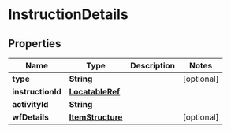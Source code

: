 

# InstructionDetails


## Properties

| Name | Type | Description | Notes |
|------------ | ------------- | ------------- | -------------|
|**type** | **String** |  |  [optional] |
|**instructionId** | [**LocatableRef**](LocatableRef.md) |  |  |
|**activityId** | **String** |  |  |
|**wfDetails** | [**ItemStructure**](ItemStructure.md) |  |  [optional] |



